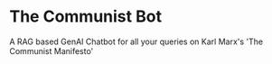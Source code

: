 # The Communist Bot
A RAG based GenAI Chatbot for all your queries on Karl Marx's 'The Communist Manifesto'
